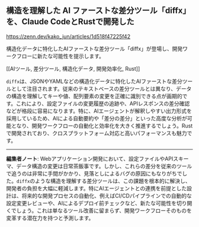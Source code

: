 ## 構造を理解した AI ファーストな差分ツール「diffx」を、Claude CodeとRustで開発した

https://zenn.dev/kako_jun/articles/1d518f47225f42

構造化データに特化したAIファーストな差分ツール「diffx」が登場し、開発ワークフローに新たな可能性を提示します。

[[AIツール, 差分ツール, 構造化データ, 開発効率化, Rust]]

`diffx`は、JSONやYAMLなどの構造化データに特化したAIファーストな差分ツールとして注目されます。従来のテキストベースの差分ツールとは異なり、データの構造を理解してキーや値、配列要素の変更を正確に識別できる点が画期的です。これにより、設定ファイルの変更履歴の追跡や、APIレスポンスの差分確認などが格段に容易になります。特に、AIエージェントが解釈しやすい出力形式を採用しているため、AIによる自動要約や「差分の差分」といった高度な分析が可能となり、開発ワークフローの自動化と効率化を大きく推進するでしょう。Rustで開発されており、クロスプラットフォーム対応と高いパフォーマンスも魅力です。

---

**編集者ノート**: Webアプリケーション開発において、設定ファイルやAPIスキーマ、データ構造の変更は日常茶飯事です。しかし、これらの差分を従来のツールで追うのは非常に手間がかかり、見落としによるバグの原因にもなりがちでした。`diffx`のような構造を理解する差分ツールは、この課題を根本的に解決し、開発者の負担を大幅に軽減します。特にAIエージェントとの連携を前提とした設計は、将来的な開発プロセスの自動化、例えばCI/CDパイプラインでの自動的な設定変更レビューや、AIによるデプロイ前チェックなど、新たな可能性を切り開くでしょう。これは単なるツール改善に留まらず、開発ワークフローそのものを変革する潜在力を持つと予測します。